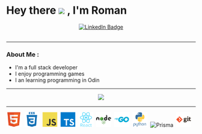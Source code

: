 <h1>
  Hey there
  <img src="https://media.giphy.com/media/hvRJCLFzcasrR4ia7z/giphy.gif" width="30px"/>
  , I'm Roman
</h1>

<div align="center">
   <a href="https://www.linkedin.com/in/roman-shnitser-dev/">
      <img src="https://img.shields.io/badge/LinkedIn-blue?style=for-the-badge&logo=linkedin&logoColor=white" alt="LinkedIn Badge"/>
   </a>
</div>

<div align="center">
   <img src="https://komarev.com/ghpvc/?username=RShnitser&style=flat-square&color=blue" alt=""/>
</div>

---

### About Me :
- I'm a full stack developer
- I enjoy programming games
- I an learning programming in Odin

---

<div align="center">
<a  href="https://github.com/anuraghazra/github-readme-stats">
  <img src="https://github-readme-stats.vercel.app/api/top-langs/?username=RShnitser&layout=compact&theme=vision-friendly-dark" />
</a>
</div>

---

<div align="left">
  <img src="https://github.com/devicons/devicon/blob/master/icons/html5/html5-original.svg" title="HTML5" alt="HTML" width="40" height="40"/>&nbsp;
  <img src="https://github.com/devicons/devicon/blob/master/icons/css3/css3-plain-wordmark.svg"  title="CSS3" alt="CSS" width="40" height="40"/>&nbsp;
  <img src="https://github.com/devicons/devicon/blob/master/icons/javascript/javascript-original.svg" title="JavaScript" alt="JavaScript" width="40" height="40"/>&nbsp;
  <img src="https://github.com/devicons/devicon/blob/master/icons/typescript/typescript-original.svg" title="TypwScript" alt="TypeScript" width="40" height="40"/>&nbsp;
  <img src="https://github.com/devicons/devicon/blob/master/icons/react/react-original-wordmark.svg" title="React" alt="React" width="40" height="40"/>&nbsp;
  <img src="https://github.com/devicons/devicon/blob/master/icons/nodejs/nodejs-original-wordmark.svg" title="NodeJS" alt="NodeJS" width="40" height="40"/>&nbsp;
  <img src="https://github.com/devicons/devicon/blob/master/icons/go/go-original-wordmark.svg" title="Go" alt="Go" width="40" height="40"/>&nbsp;
  <img src="https://github.com/devicons/devicon/blob/master/icons/python/python-original-wordmark.svg" title="Python" alt="Python" width="40" height="40"/>&nbsp;
  <img src="https://github.com/devicons/devicon/blob/master/icons/prisma/prsima-original-wordmark.svg" title="Prisma" alt="Prisma" width="40" height="40"/>&nbsp;
  <img src="https://github.com/devicons/devicon/blob/master/icons/git/git-original-wordmark.svg" title="Git" **alt="Git" width="40" height="40"/>
</div>

